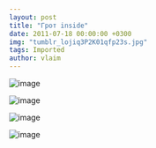 ```yaml
---
layout: post
title: "Грот inside"
date: 2011-07-18 00:00:00 +0300
img: "tumblr_lojiq3P2K01qfp23s.jpg"
tags: Imported
author: vlaim
---
```


![image](/blog/assets/img/tumblr_lojiq3P2K01qfp23s.jpg)

![image](/blog/assets/img/tumblr_lojishwtrX1qfp23s.jpg)

![image](/blog/assets/img/tumblr_lojj4nHSih1qfp23s.jpg)

![image](/blog/assets/img/tumblr_lojiw1mnpP1qfp23s.jpg)